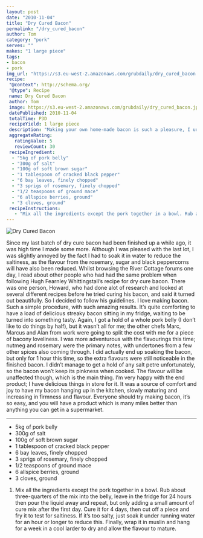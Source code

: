 ```yaml
---
layout: post
date: "2010-11-04"
title: "Dry Cured Bacon"
permalink: "/dry_cured_bacon"
author: Tom
category: "pork"
serves: ""
makes: "1 large piece"
tags:
- bacon
- pork
img_url: "https://s3.eu-west-2.amazonaws.com/grubdaily/dry_cured_bacon.jpg"
recipe:
 "@context": http://schema.org/
 "@type": Recipe
 name: Dry Cured Bacon
 author: Tom
 image: https://s3.eu-west-2.amazonaws.com/grubdaily/dry_cured_bacon.jpg
 datePublished: 2010-11-04
 totalTime: P3D
 recipeYield: 1 large piece
 description: "Making your own home-made bacon is such a pleasure, I urge you to try it."
 aggregateRating:
   ratingValue: 5
   reviewCount: 30
 recipeIngredient:
  - "5kg of pork belly"
  - "300g of salt"
  - "100g of soft brown sugar"
  - "1 tablespoon of cracked black pepper"
  - "6 bay leaves, finely chopped"
  - "3 sprigs of rosemary, finely chopped"
  - "1/2 teaspoons of ground mace"
  - "6 allspice berries, ground"
  - "3 cloves, ground"
 recipeInstructions:
   - "Mix all the ingredients except the pork together in a bowl. Rub about three-quarters of the mix into the belly, leave in the fridge for 24 hours then pour the liquid away and repeat, but only adding a small amount of cure mix after the first day. Cure it for 4 days, then cut off a piece and fry it to test for saltiness. If it’s too salty, just soak it under running water for an hour or longer to reduce this. Finally, wrap it in muslin and hang for a week in a cool larder to dry and allow the flavour to mature."
---
```

<img src="https://s3.eu-west-2.amazonaws.com/grubdaily/dry_cured_bacon.jpg" alt="Dry Cured Bacon" />

Since my last batch of dry cure bacon had been finished up a while ago, it was high time I made some more. Although I was pleased with the last lot, I was slightly annoyed by the fact I had to soak it in water to reduce the saltiness, as the flavour from the rosemary, sugar and black peppercorns will have also been reduced. Whilst browsing the River Cottage forums one day, I read about other people who had had the same problem when following Hugh Fearnley Whittingstall’s recipe for dry cure bacon. There was one person, Howard, who had done alot of research and looked at several different recipes before he tried curing his bacon, and said it turned out beautifully. So I decided to follow his guidelines. I love making bacon. Such a simple procedure, with such amazing results. It’s quite comforting to have a load of delicious streaky bacon sitting in my fridge, waiting to be turned into something tasty. Again, I got a hold of a whole pork belly (I don’t like to do things by half), but it wasn’t all for me; the other chefs Marc, Marcus and Alan from work were going to split the cost with me for a piece of bacony loveliness. I was more adventurous with the flavourings this time; nutmeg and rosemary were the primary notes, with undertones from a few other spices also coming through. I did actually end up soaking the bacon, but only for 1 hour this time, so the extra flavours were still noticeable in the finished bacon. I didn’t manage to get a hold of any salt petre unfortunately, so the bacon won’t keep its pinkness when cooked. The flavour will be unaffected though, which is the main thing. I’m very happy with the end product; I have delicious things in store for it. It was a source of comfort and joy to have my bacon hanging up in the kitchen, slowly maturing and increasing in firmness and flavour. Everyone should try making bacon, it’s so easy, and you will have a product which is many miles better than anything you can get in a supermarket.

---
* 5kg of pork belly
* 300g of salt
* 100g of soft brown sugar
* 1 tablespoon of cracked black pepper
* 6 bay leaves, finely chopped
* 3 sprigs of rosemary, finely chopped
* 1/2 teaspoons of ground mace
* 6 allspice berries, ground
* 3 cloves, ground

1. Mix all the ingredients except the pork together in a bowl. Rub about three-quarters of the mix into the belly, leave in the fridge for 24 hours then pour the liquid away and repeat, but only adding a small amount of cure mix after the first day. Cure it for 4 days, then cut off a piece and fry it to test for saltiness. If it’s too salty, just soak it under running water for an hour or longer to reduce this. Finally, wrap it in muslin and hang for a week in a cool larder to dry and allow the flavour to mature.
